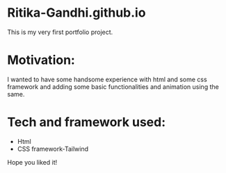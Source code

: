 # Ritika-Gandhi.github.io
<p>This is my very first portfolio project.</p>
<h1>Motivation:</h1>
<p>I wanted to have some handsome experience with html and some css framework and adding some basic functionalities and animation using the same.</p>
<h1>Tech and framework used:</h1>
<ul>
<li>Html</li>
<li>CSS framework-Tailwind</li>
</ul>
<p>Hope you liked it!</p>
